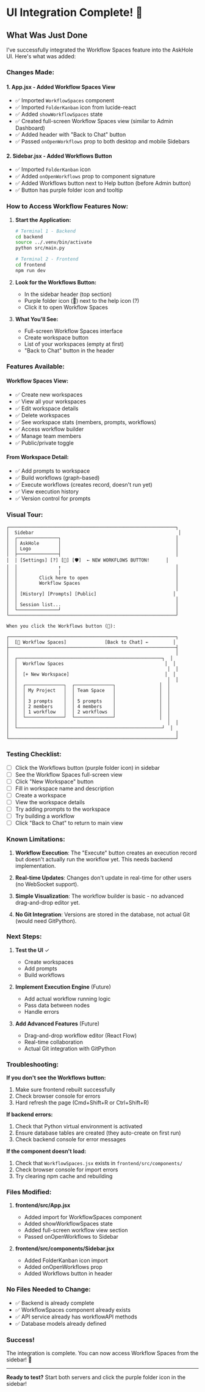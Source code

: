 # UI Integration Complete! 🎉

## What Was Just Done

I've successfully integrated the Workflow Spaces feature into the AskHole UI. Here's what was added:

### Changes Made:

#### 1. **App.jsx** - Added Workflow Spaces View
- ✅ Imported `WorkflowSpaces` component
- ✅ Imported `FolderKanban` icon from lucide-react
- ✅ Added `showWorkflowSpaces` state
- ✅ Created full-screen Workflow Spaces view (similar to Admin Dashboard)
- ✅ Added header with "Back to Chat" button
- ✅ Passed `onOpenWorkflows` prop to both desktop and mobile Sidebars

#### 2. **Sidebar.jsx** - Added Workflows Button
- ✅ Imported `FolderKanban` icon
- ✅ Added `onOpenWorkflows` prop to component signature
- ✅ Added Workflows button next to Help button (before Admin button)
- ✅ Button has purple folder icon and tooltip

### How to Access Workflow Features Now:

1. **Start the Application:**
   ```bash
   # Terminal 1 - Backend
   cd backend
   source ../.venv/bin/activate
   python src/main.py

   # Terminal 2 - Frontend
   cd frontend
   npm run dev
   ```

2. **Look for the Workflows Button:**
   - In the sidebar header (top section)
   - Purple folder icon (📁) next to the help icon (?)
   - Click it to open Workflow Spaces

3. **What You'll See:**
   - Full-screen Workflow Spaces interface
   - Create workspace button
   - List of your workspaces (empty at first)
   - "Back to Chat" button in the header

### Features Available:

#### Workflow Spaces View:
- ✅ Create new workspaces
- ✅ View all your workspaces
- ✅ Edit workspace details
- ✅ Delete workspaces
- ✅ See workspace stats (members, prompts, workflows)
- ✅ Access workflow builder
- ✅ Manage team members
- ✅ Public/private toggle

#### From Workspace Detail:
- ✅ Add prompts to workspace
- ✅ Build workflows (graph-based)
- ✅ Execute workflows (creates record, doesn't run yet)
- ✅ View execution history
- ✅ Version control for prompts

### Visual Tour:

```
┌─────────────────────────────────────────────────────────────┐
│  Sidebar                                                     │
│  ┌───────────────┐                                          │
│  │ AskHole       │                                          │
│  │ Logo          │                                          │
│  ├───────────────┤                                          │
│  │ [Settings] [?] [📁] [🛡️]  ← NEW WORKFLOWS BUTTON!      │
│  │               ↑                                          │
│  │               │                                          │
│  │        Click here to open                                │
│  │        Workflow Spaces                                   │
│  │                                                          │
│  │ [History] [Prompts] [Public]                            │
│  │                                                          │
│  │ Session list...                                          │
│  └───────────────┘                                          │
└─────────────────────────────────────────────────────────────┘

When you click the Workflows button (📁):

┌─────────────────────────────────────────────────────────────┐
│  [📁 Workflow Spaces]              [Back to Chat] ←         │
├─────────────────────────────────────────────────────────────┤
│                                                             │
│  ┌─────────────────────────────────────────────────────┐  │
│  │  Workflow Spaces                                     │  │
│  │                                                       │  │
│  │  [+ New Workspace]                                   │  │
│  │                                                       │  │
│  │  ┌──────────────┐  ┌──────────────┐                │  │
│  │  │ My Project   │  │ Team Space   │                │  │
│  │  │              │  │              │                │  │
│  │  │ 3 prompts    │  │ 5 prompts    │                │  │
│  │  │ 2 members    │  │ 4 members    │                │  │
│  │  │ 1 workflow   │  │ 2 workflows  │                │  │
│  │  └──────────────┘  └──────────────┘                │  │
│  │                                                       │  │
│  └─────────────────────────────────────────────────────┘  │
│                                                             │
└─────────────────────────────────────────────────────────────┘
```

### Testing Checklist:

- [ ] Click the Workflows button (purple folder icon) in sidebar
- [ ] See the Workflow Spaces full-screen view
- [ ] Click "New Workspace" button
- [ ] Fill in workspace name and description
- [ ] Create a workspace
- [ ] View the workspace details
- [ ] Try adding prompts to the workspace
- [ ] Try building a workflow
- [ ] Click "Back to Chat" to return to main view

### Known Limitations:

1. **Workflow Execution**: The "Execute" button creates an execution record but doesn't actually run the workflow yet. This needs backend implementation.

2. **Real-time Updates**: Changes don't update in real-time for other users (no WebSocket support).

3. **Simple Visualization**: The workflow builder is basic - no advanced drag-and-drop editor yet.

4. **No Git Integration**: Versions are stored in the database, not actual Git (would need GitPython).

### Next Steps:

1. **Test the UI** ✓
   - Create workspaces
   - Add prompts
   - Build workflows

2. **Implement Execution Engine** (Future)
   - Add actual workflow running logic
   - Pass data between nodes
   - Handle errors

3. **Add Advanced Features** (Future)
   - Drag-and-drop workflow editor (React Flow)
   - Real-time collaboration
   - Actual Git integration with GitPython

### Troubleshooting:

**If you don't see the Workflows button:**
1. Make sure frontend rebuilt successfully
2. Check browser console for errors
3. Hard refresh the page (Cmd+Shift+R or Ctrl+Shift+R)

**If backend errors:**
1. Check that Python virtual environment is activated
2. Ensure database tables are created (they auto-create on first run)
3. Check backend console for error messages

**If the component doesn't load:**
1. Check that `WorkflowSpaces.jsx` exists in `frontend/src/components/`
2. Check browser console for import errors
3. Try clearing npm cache and rebuilding

### Files Modified:

1. **frontend/src/App.jsx**
   - Added import for WorkflowSpaces component
   - Added showWorkflowSpaces state
   - Added full-screen workflow view section
   - Passed onOpenWorkflows to Sidebar

2. **frontend/src/components/Sidebar.jsx**
   - Added FolderKanban icon import
   - Added onOpenWorkflows prop
   - Added Workflows button in header

### No Files Needed to Change:

- ✅ Backend is already complete
- ✅ WorkflowSpaces component already exists
- ✅ API service already has workflowAPI methods
- ✅ Database models already defined

### Success! 

The integration is complete. You can now access Workflow Spaces from the sidebar! 🚀

---

**Ready to test?** Start both servers and click the purple folder icon in the sidebar!

